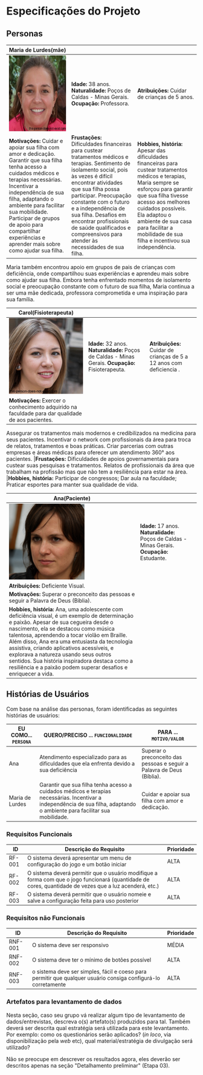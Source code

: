 # Especificações do Projeto


## Personas



|**Maria de Lurdes(mãe)**|           |                             | 
|-------------------|-----------|-----------------------------|
<img src="https://github.com/ICEI-PUC-Minas-PPC-CC/ppc-cc-2023-2-ment2-noite-adetec/blob/main/docs/img/baixados%20(1).jfif" width="200" height="200"/>|**Idade:** 38 anos. **Naturalidade:** Poços de Caldas - Minas Gerais. **Ocupação:** Professora.       |**Atribuições:** Cuidar de crianças de 5 anos. 
|**Motivações:** Cuidar e apoiar sua filha com amor e dedicação. Garantir que sua filha tenha acesso a cuidados médicos e terapias necessárias. Incentivar a independência de sua filha, adaptando o ambiente para facilitar sua mobilidade. Participar de grupos de apoio para compartilhar experiências e aprender mais sobre como ajudar sua filha.  |**Frustações:** Dificuldades financeiras para custear tratamentos médicos e terapias. Sentimento de isolamento social, pois às vezes é difícil encontrar atividades que sua filha possa participar. Preocupação constante com o futuro e a independência de sua filha. Desafios em encontrar profissionais de saúde qualificados e compreensivos para atender às necessidades de sua filha.  |**Hobbies, história:** Apesar das dificuldades financeiras para custear tratamentos médicos e terapias, Maria sempre se esforçou para garantir que sua filha tivesse acesso aos melhores cuidados possíveis. Ela adaptou o ambiente de sua casa para facilitar a mobilidade de sua filha e incentivou sua independência.
Maria também encontrou apoio em grupos de pais de crianças com deficiência, onde compartilhou suas experiências e aprendeu mais sobre como ajudar sua filha. Embora tenha enfrentado momentos de isolamento social e preocupação constante com o futuro de sua filha, Maria continua a ser uma mãe dedicada, professora comprometida e uma inspiração para sua família.


|**Carol(Fisioterapeuta)**|           |                             | 
|-------------------|-----------|-----------------------------|
<img src="https://github.com/ICEI-PUC-Minas-PPC-CC/ppc-cc-2023-2-ment2-noite-adetec/blob/main/docs/img/baixados.jfif" height="200"/>|**Idade:** 32 anos. **Naturalidade:** Poços de Caldas - Minas Gerais. **Ocupação:** Fisioterapeuta.       |**Atribuições:** Cuidar de crianças de 5 a 12 anos com deficiencia . 
|**Motivações:** Exercer o conhecimento adquirido na faculdade para dar qualidade de aos pacientes.
Assegurar os tratamentos mais modernos e credibilizados na medicina para seus pacientes.
Incentivar o network com profissionais da área para troca de relatos, tratamentos e boas práticas.
Criar parcerias com outras empresas e áreas médicas para oferecer um atendimento 360° aos pacientes.  |**Frustações:** Dificuldades de apoios governamentais para custear suas pesquisas e tratamentos.
Relatos de profissionais da área que trabalham na profissão mas que não tem a resiliência para estar na área.
 |**Hobbies, história:** Participar de congressos;
 Dar aula na faculdade;
 Praticar esportes para manter sua qualidade de vida.
 
|**Ana(Paciente)**|           |                             | 
|-------------------|-----------|-----------------------------|
<img src="https://github.com/ICEI-PUC-Minas-PPC-CC/Template-MentoringII/blob/main/docs/img/camilafiaes.png" width="200" height="200"/>|**Idade:** 17 anos. **Naturalidade:** Poços de Caldas - Minas Gerais. **Ocupação:** Estudante.       
|**Atribuições:** Deficiente Visual.
|**Motivações:** Superar o preconceito das pessoas e seguir a Palavra de Deus (Bíblia).
|**Hobbies, história:** Ana, uma adolescente com deficiência visual, é um exemplo de determinação e paixão. Apesar de sua cegueira desde o nascimento, ela se destacou como música talentosa, aprendendo a tocar violão em Braille. Além disso, Ana era uma entusiasta da tecnologia assistiva, criando aplicativos acessíveis, e explorava a natureza usando seus outros sentidos. Sua história inspiradora destaca como a resiliência e a paixão podem superar desafios e enriquecer a vida.


## Histórias de Usuários

Com base na análise das personas, foram identificadas as seguintes histórias de usuários:


|EU COMO... `PERSONA`| QUERO/PRECISO ... `FUNCIONALIDADE` |PARA ... `MOTIVO/VALOR`                 |
|--------------------|------------------------------------|----------------------------------------|
|Ana | Atendimento especializado para as dificuldades que ela enfrenta devido a sua deficiência |  Superar o preconceito das pessoas e seguir a Palavra de Deus (Bíblia). |
|Maria de Lurdes | Garantir que sua filha tenha acesso a cuidados médicos e terapias necessárias. Incentivar a independência de sua filha, adaptando o ambiente para facilitar sua mobilidade. |  Cuidar e apoiar sua filha com amor e dedicação. |




### Requisitos Funcionais

|ID    | Descrição do Requisito  | Prioridade |
|------|-----------------------------------------|----|
|RF-001| O sistema deverá apresentar um menu de configuração do jogo e um botão iniciar | ALTA | 
|RF-002| O sistema deverá permitir que o usuário modifique a forma com que o jogo funcionará (quantidade de cores, quantidade de vezes que a luz acenderá, etc.) | ALTA |
|RF-003| O sistema deverá permitir que o usuário nomeie e salve a configuração feita para uso posterior | ALTA |



### Requisitos não Funcionais

|ID     | Descrição do Requisito  |Prioridade |
|-------|-------------------------|----|
|RNF-001| O sistema deve ser responsivo | MÉDIA | 
|RNF-002| O sistema deve ter o mínimo de botões possível | ALTA | 
|RNF-003| o sistema deve ser simples, fácil e coeso para permitir que qualquer usuário consiga configurá-lo corretamente |  ALTA | 



### Artefatos para levantamento de dados

Nesta seção, caso seu grupo vá realizar algum tipo de levantamento de dados/entrevistas, descreva o(s) artefato(s) produzidos para tal. Também deverá ser descrita qual estratégia será utilizada para este levantamento. Por exemplo: como os questionários serão aplicados? (_in loco_, via disponibilização pela _web_ etc), qual material/estratégia de divulgação será utilizado? 

Não se preocupe em descrever os resultados agora, eles deverão ser descritos apenas na seção "Detalhamento preliminar" (Etapa 03).
